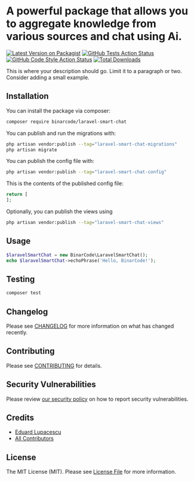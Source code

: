 # A powerful package that allows you to aggregate knowledge from various sources and chat using Ai.

[![Latest Version on Packagist](https://img.shields.io/packagist/v/binarcode/laravel-smart-chat.svg?style=flat-square)](https://packagist.org/packages/binarcode/laravel-smart-chat)
[![GitHub Tests Action Status](https://img.shields.io/github/actions/workflow/status/binarcode/laravel-smart-chat/run-tests.yml?branch=main&label=tests&style=flat-square)](https://github.com/binarcode/laravel-smart-chat/actions?query=workflow%3Arun-tests+branch%3Amain)
[![GitHub Code Style Action Status](https://img.shields.io/github/actions/workflow/status/binarcode/laravel-smart-chat/fix-php-code-style-issues.yml?branch=main&label=code%20style&style=flat-square)](https://github.com/binarcode/laravel-smart-chat/actions?query=workflow%3A"Fix+PHP+code+style+issues"+branch%3Amain)
[![Total Downloads](https://img.shields.io/packagist/dt/binarcode/laravel-smart-chat.svg?style=flat-square)](https://packagist.org/packages/binarcode/laravel-smart-chat)

This is where your description should go. Limit it to a paragraph or two. Consider adding a small example.

## Installation

You can install the package via composer:

```bash
composer require binarcode/laravel-smart-chat
```

You can publish and run the migrations with:

```bash
php artisan vendor:publish --tag="laravel-smart-chat-migrations"
php artisan migrate
```

You can publish the config file with:

```bash
php artisan vendor:publish --tag="laravel-smart-chat-config"
```

This is the contents of the published config file:

```php
return [
];
```

Optionally, you can publish the views using

```bash
php artisan vendor:publish --tag="laravel-smart-chat-views"
```

## Usage

```php
$laravelSmartChat = new BinarCode\LaravelSmartChat();
echo $laravelSmartChat->echoPhrase('Hello, BinarCode!');
```

## Testing

```bash
composer test
```

## Changelog

Please see [CHANGELOG](CHANGELOG.md) for more information on what has changed recently.

## Contributing

Please see [CONTRIBUTING](CONTRIBUTING.md) for details.

## Security Vulnerabilities

Please review [our security policy](../../security/policy) on how to report security vulnerabilities.

## Credits

- [Eduard Lupacescu](https://github.com/binaryk)
- [All Contributors](../../contributors)

## License

The MIT License (MIT). Please see [License File](LICENSE.md) for more information.
